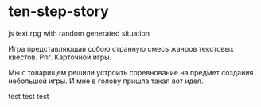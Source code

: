 ten-step-story
==============

js text rpg with random generated situation

Игра представляющая собою странную смесь жанров текстовых квестов. Рпг. Карточной игры.

Мы с товарищем решили устроить соревнование на предмет создания небольшой игры. И мне в голову пришла такая вот идея.

test test test